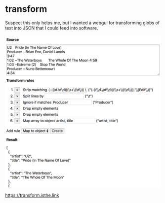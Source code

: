 # transform

Suspect this only helps me, but I wanted a webgui for transforming globs of text into JSON that I could feed into software.

![](transform.png)

https://transform.isthe.link
